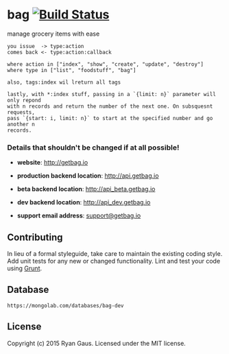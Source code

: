 # bag [![Build Status](https://magnum.travis-ci.com/1egoman/bag.svg?token=8bebsu9MDHeXbvo4UpAX)](http://travis-ci.org/1egoman/bag)

manage grocery items with ease


```
you issue  -> type:action
comes back <- type:action:callback

where action in ["index", "show", "create", "update", "destroy"]
where type in ["list", "foodstuff", "bag"]

also, tags:index wil lreturn all tags

lastly, with *:index stuff, passing in a `{limit: n}` parameter will only repond
with n records and return the number of the next one. On subsquesnt requests,
pass `{start: i, limit: n}` to start at the specified number and go another n
records.
```

### Details that shouldn't be changed if at all possible!

- **website**: http://getbag.io
- **production backend location**: http://api.getbag.io
- **beta backend location**: http://api_beta.getbag.io
- **dev backend location**: http://api_dev.getbag.io

- **support email address**: support@getbag.io

## Contributing
In lieu of a formal styleguide, take care to maintain the existing coding style. Add unit tests for any new or changed functionality. Lint and test your code using [Grunt](http://gruntjs.com/).

## Database
`https://mongolab.com/databases/bag-dev`

## License
Copyright (c) 2015 Ryan Gaus. Licensed under the MIT license.

